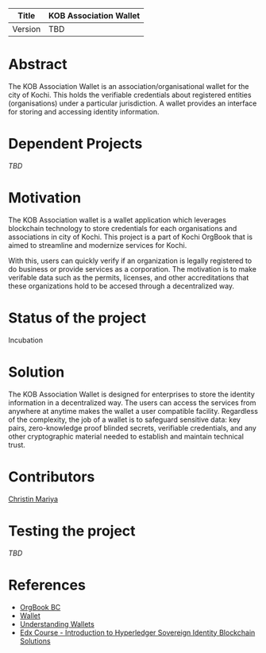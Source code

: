 
| Title | KOB Association Wallet |
|--- | ---|
| Version | TBD |


# Abstract   

The KOB Association Wallet is an association/organisational wallet for the city of Kochi. This holds the verifiable credentials about registered entities (organisations) under a particular jurisdiction. A wallet provides an interface for storing and accessing identity information.

# Dependent Projects

*TBD*

# Motivation

The KOB Association wallet is a wallet application which leverages blockchain technology to store credentials for each organisations and associations in city of Kochi. This project is a part of Kochi OrgBook that is aimed to streamline and modernize services for Kochi.

With this, users can quickly verify if an organization is legally registered to do business or provide services as a corporation. The motivation is to make verifable data such as the permits, licenses, and other accreditations that these organizations hold to be accesed through a decentralized way.

# Status of the project

Incubation

# Solution

The KOB Association Wallet is designed for enterprises to store the identity information in a decentralized way. The users can access the services from anywhere at anytime makes the wallet a user compatible facility. Regardless of the complexity, the job of a wallet is to safeguard sensitive data: key pairs, zero-knowledge proof blinded secrets, verifiable credentials, and any other cryptographic material needed to establish and maintain technical trust.

# Contributors

[Christin Mariya](https://github.com/mariyachris)

# Testing the project

*TBD*

# References

* [OrgBook BC](https://www.orgbook.gov.bc.ca/en/home)
* [Wallet](https://hyperledger-fabric.readthedocs.io/en/release-2.2/developapps/wallet.html)
* [Understanding Wallets](https://hyperledger-indy.readthedocs.io/projects/hipe/en/latest/text/0013-wallets/README.html)
* [Edx Course - Introduction to Hyperledger Sovereign Identity Blockchain Solutions](https://learning.edx.org/course/course-v1:LinuxFoundationX+LFS172x+3T2019/home)

